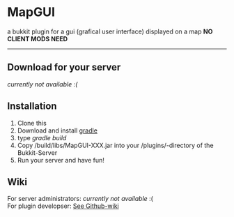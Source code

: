 MapGUI
======

a bukkit plugin for a gui (grafical user interface) displayed on a map
**NO CLIENT MODS NEED**

------------------

Download for your server
------------------------
*currently not available :(*

Installation
------------
1. Clone this
2. Download and install [gradle](http://www.gradle.org/downloads)
3. type *gradle build*
4. Copy /build/libs/MapGUI-XXX.jar into your /plugins/-directory of the Bukkit-Server
5. Run your server and have fun!

Wiki
----
For server administrators: *currently not available* :(  
For plugin developser: [See Github-wiki](https://github.com/Tonodus/MapGUI/wiki)
